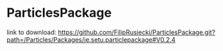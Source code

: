 # ParticlesPackage
link to download: https://github.com/FilipRusiecki/ParticlesPackage.git?path=/Particles/Packages/ie.setu.particlepackage#V0.2.4
